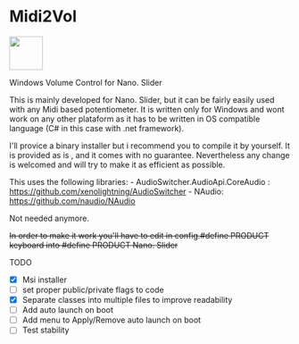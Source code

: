 # Midi2Vol

<img src="https://raw.githubusercontent.com/jesusvallejo/Midi2Vol/master/ReadResources/NanoSlider.png" width="60">

Windows Volume Control for Nano. Slider


This is mainly developed for Nano. Slider, but it can be fairly easily used with any Midi based potentiometer. 
It is written only for Windows and wont work on any other plataform as it has to be written in OS compatible language (C# in this case with .net framework).

I'll provice a binary installer but i recommend you to compile it by yourself. 
It is provided as is , and it comes with no guarantee. 
Nevertheless any change is welcomed and will try to make it as efficient as possible.



This uses the following libraries:
           - AudioSwitcher.AudioApi.CoreAudio : https://github.com/xenolightning/AudioSwitcher
           - NAudio: https://github.com/naudio/NAudio

Not needed anymore.

~~In order to make it work you'll have to edit in config.#define PRODUCT keyboard into #define PRODUCT Nano. Slider~~

TODO
- [x] Msi installer
- [ ] set proper public/private flags to code
- [x] Separate classes into multiple files to improve readability
- [ ] Add auto launch on boot
- [ ] Add menu to Apply/Remove auto launch on boot
- [ ] Test stability
